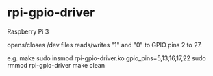 # rpi-gpio-driver
Raspberry Pi 3

opens/closes /dev files
reads/writes "1" and "0" to GPIO pins 2 to 27.

e.g.
	make
	sudo insmod rpi-gpio-driver.ko gpio_pins=5,13,16,17,22
	sudo rmmod rpi-gpio-driver
	make clean
